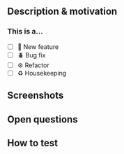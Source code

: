 ## Description & motivation


### This is a...

- [ ] :tada: New feature
- [ ] :beetle: Bug fix
- [ ] :gear: Refactor
- [ ] :recycle: Housekeeping
  
## Screenshots

## Open questions

## How to test
